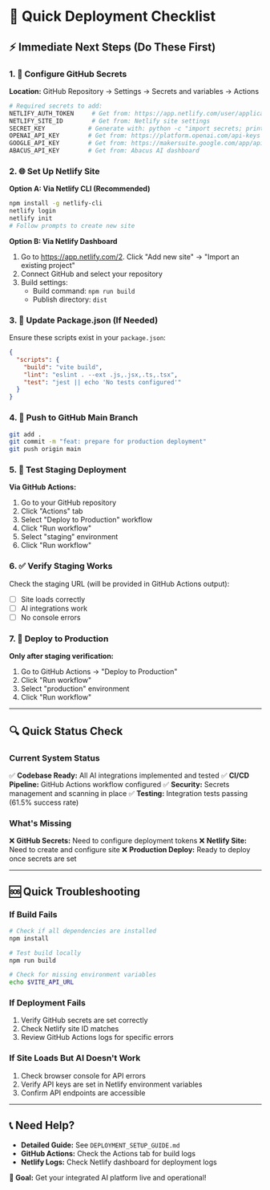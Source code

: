 # 🚀 Quick Deployment Checklist

## ⚡ Immediate Next Steps (Do These First)

### 1. 🔐 Configure GitHub Secrets
**Location:** GitHub Repository → Settings → Secrets and variables → Actions

```bash
# Required secrets to add:
NETLIFY_AUTH_TOKEN     # Get from: https://app.netlify.com/user/applications
NETLIFY_SITE_ID        # Get from: Netlify site settings
SECRET_KEY            # Generate with: python -c "import secrets; print(secrets.token_urlsafe(32))"
OPENAI_API_KEY        # Get from: https://platform.openai.com/api-keys
GOOGLE_API_KEY        # Get from: https://makersuite.google.com/app/apikey
ABACUS_API_KEY        # Get from: Abacus AI dashboard
```

### 2. 🌐 Set Up Netlify Site

**Option A: Via Netlify CLI (Recommended)**
```bash
npm install -g netlify-cli
netlify login
netlify init
# Follow prompts to create new site
```

**Option B: Via Netlify Dashboard**
1. Go to https://app.netlify.com/2. Click "Add new site" → "Import an existing project"
3. Connect GitHub and select your repository
4. Build settings:
   - Build command: `npm run build`
   - Publish directory: `dist`

### 3. 📝 Update Package.json (If Needed)

Ensure these scripts exist in your `package.json`:
```json
{
  "scripts": {
    "build": "vite build",
    "lint": "eslint . --ext .js,.jsx,.ts,.tsx",
    "test": "jest || echo 'No tests configured'"
  }
}
```

### 4. 🔄 Push to GitHub Main Branch

```bash
git add .
git commit -m "feat: prepare for production deployment"
git push origin main
```

### 5. 🎯 Test Staging Deployment

**Via GitHub Actions:**
1. Go to your GitHub repository
2. Click "Actions" tab
3. Select "Deploy to Production" workflow
4. Click "Run workflow"
5. Select "staging" environment
6. Click "Run workflow"

### 6. ✅ Verify Staging Works

Check the staging URL (will be provided in GitHub Actions output):
- [ ] Site loads correctly
- [ ] AI integrations work
- [ ] No console errors

### 7. 🚀 Deploy to Production

**Only after staging verification:**
1. Go to GitHub Actions → "Deploy to Production"
2. Click "Run workflow"
3. Select "production" environment
4. Click "Run workflow"

---

## 🔍 Quick Status Check

### Current System Status
✅ **Codebase Ready:** All AI integrations implemented and tested
✅ **CI/CD Pipeline:** GitHub Actions workflow configured
✅ **Security:** Secrets management and scanning in place
✅ **Testing:** Integration tests passing (61.5% success rate)

### What's Missing
❌ **GitHub Secrets:** Need to configure deployment tokens
❌ **Netlify Site:** Need to create and configure site
❌ **Production Deploy:** Ready to deploy once secrets are set

---

## 🆘 Quick Troubleshooting

### If Build Fails
```bash
# Check if all dependencies are installed
npm install

# Test build locally
npm run build

# Check for missing environment variables
echo $VITE_API_URL
```

### If Deployment Fails
1. Verify GitHub secrets are set correctly
2. Check Netlify site ID matches
3. Review GitHub Actions logs for specific errors

### If Site Loads But AI Doesn't Work
1. Check browser console for API errors
2. Verify API keys are set in Netlify environment variables
3. Confirm API endpoints are accessible

---

## 📞 Need Help?

- **Detailed Guide:** See `DEPLOYMENT_SETUP_GUIDE.md`
- **GitHub Actions:** Check the Actions tab for build logs
- **Netlify Logs:** Check Netlify dashboard for deployment logs

**🎯 Goal:** Get your integrated AI platform live and operational!
